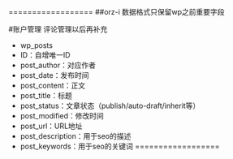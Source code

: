 ==================
##orz-i 数据格式只保留wp之前重要字段

#账户管理 评论管理以后再补充

* wp_posts
* ID：自增唯一ID
* post_author：对应作者
* post_date：发布时间
* post_content：正文
* post_title：标题
* post_status：文章状态（publish/auto-draft/inherit等）
* post_modified：修改时间
* post_url：URL地址
* post_description：用于seo的描述
* post_keywords：用于seo的关键词
==================

